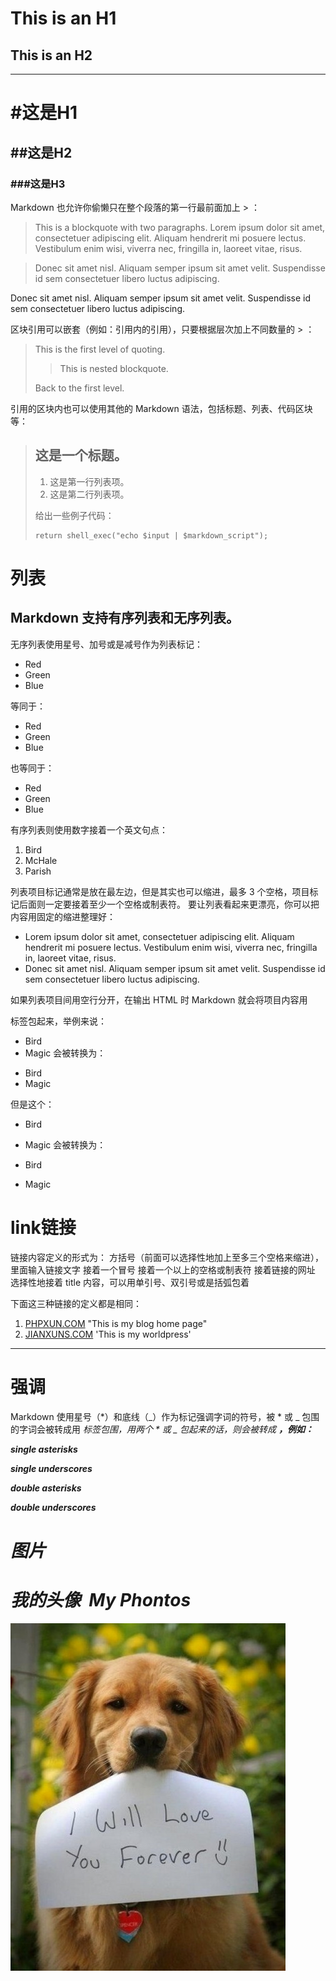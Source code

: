 This is an H1
=============

This is an H2
-------------

*************



# #这是H1

## ##这是H2

### ###这是H3


Markdown 也允许你偷懒只在整个段落的第一行最前面加上 > ：
> This is a blockquote with two paragraphs. Lorem ipsum dolor sit amet,
consectetuer adipiscing elit. Aliquam hendrerit mi posuere lectus.
Vestibulum enim wisi, viverra nec, fringilla in, laoreet vitae, risus.

> Donec sit amet nisl. Aliquam semper ipsum sit amet velit. Suspendisse
id sem consectetuer libero luctus adipiscing.

Donec sit amet nisl. Aliquam semper ipsum sit amet velit. Suspendisse
id sem consectetuer libero luctus adipiscing.




区块引用可以嵌套（例如：引用内的引用），只要根据层次加上不同数量的 > ：
> This is the first level of quoting.
>
> > This is nested blockquote.
>
> Back to the first level.


引用的区块内也可以使用其他的 Markdown 语法，包括标题、列表、代码区块等：
> ## 这是一个标题。
> 
> 1.   这是第一行列表项。
> 2.   这是第二行列表项。
> 
> 给出一些例子代码：
> 
>     return shell_exec("echo $input | $markdown_script");


# 列表
## Markdown 支持有序列表和无序列表。
无序列表使用星号、加号或是减号作为列表标记：
*   Red
*   Green
*   Blue

等同于：

+   Red
+   Green
+   Blue

也等同于：

-   Red
-   Green
-   Blue


有序列表则使用数字接着一个英文句点：
1.  Bird
2.  McHale
3.  Parish


列表项目标记通常是放在最左边，但是其实也可以缩进，最多 3 个空格，项目标记后面则一定要接着至少一个空格或制表符。
要让列表看起来更漂亮，你可以把内容用固定的缩进整理好：
*   Lorem ipsum dolor sit amet, consectetuer adipiscing elit.
    Aliquam hendrerit mi posuere lectus. Vestibulum enim wisi,
	viverra nec, fringilla in, laoreet vitae, risus.
*   Donec sit amet nisl. Aliquam semper ipsum sit amet velit.
	Suspendisse id sem consectetuer libero luctus adipiscing.


如果列表项目间用空行分开，在输出 HTML 时 Markdown 就会将项目内容用 <p> 标签包起来，举例来说：
*   Bird
*   Magic
会被转换为：
<ul>
<li>Bird</li>
<li>Magic</li>
</ul>

但是这个：
*   Bird

*   Magic
会被转换为：
<ul>
<li><p>Bird</p></li>
<li><p>Magic</p></li>
</ul>


# link链接
链接内容定义的形式为：
方括号（前面可以选择性地加上至多三个空格来缩进），里面输入链接文字
接着一个冒号
接着一个以上的空格或制表符
接着链接的网址
选择性地接着 title 内容，可以用单引号、双引号或是括弧包着

下面这三种链接的定义都是相同：
1. [PHPXUN.COM](http://phpxun.com/)  "This is my blog home page"
2. [JIANXUNS.COM](http://jianxuns.com/)  'This is my worldpress'

*****************

强调
====

Markdown 使用星号（*）和底线（_）作为标记强调字词的符号，被 * 或 _ 包围的字词会被转成用 <em> 标签包围，用两个 * 或 _ 包起来的话，则会被转成 <strong>，例如：

*single asterisks*

_single underscores_

**double asterisks**

__double underscores__


图片
====

# 我的头像  My Phontos

![我的头像](resource/dog.jpg)   




  

















